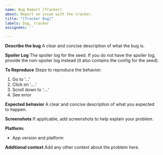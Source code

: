 ```yaml
---
name: Bug Report (Tracker)
about: Report an issue with the tracker.
title: "[Tracker Bug]"
labels: bug, tracker
assignees: ''

---
```


**Describe the bug**
A clear and concise description of what the bug is.

**Spoiler Log**
The spoiler log for the seed. If you do not have the spoiler log, provide the non-spoiler log instead (it also contains the config for the seed).

**To Reproduce**
Steps to reproduce the behavior:
1. Go to '...'
2. Click on '....'
3. Scroll down to '....'
4. See error

**Expected behavior**
A clear and concise description of what you expected to happen.

**Screenshots**
If applicable, add screenshots to help explain your problem.

**Platform:**
 - App version and platform

**Additional context**
Add any other context about the problem here.
